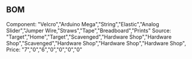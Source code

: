 BOM
---
Component: "Velcro","Arduino Mega","String","Elastic","Analog Slider","Jumper Wire,"Straws","Tape","Breadboard","Prints" 
Source: "Target","Home","Target","Scavenged","Hardware Shop","Hardware Shop","Scavenged","Hardware Shop","Hardware Shop","Hardware Shop",
Price: "7","0","6","0","0","0","0"
